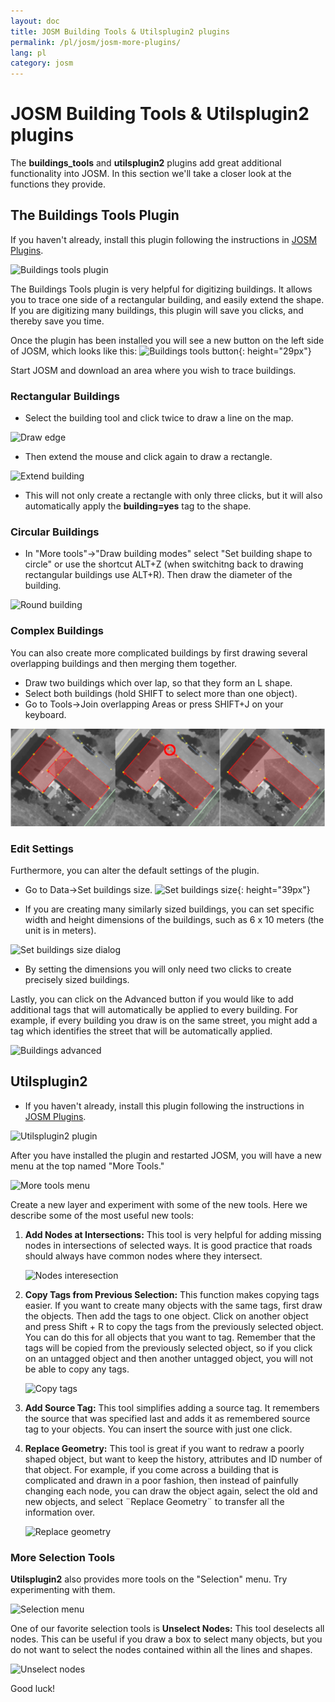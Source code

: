 ```yaml
---
layout: doc
title: JOSM Building Tools & Utilsplugin2 plugins
permalink: /pl/josm/josm-more-plugins/
lang: pl
category: josm
---
```


JOSM Building Tools & Utilsplugin2 plugins
============


The **buildings_tools** and **utilsplugin2** plugins add great additional functionality into JOSM. In this section we'll take a closer look at the functions they provide.  

The Buildings Tools Plugin
--------------------------

If you haven't already, install this plugin following the instructions in [JOSM Plugins](/en/josm/josm-plugins).  

![Buildings tools plugin][]

The Buildings Tools plugin is very helpful for digitizing buildings. It allows you to trace one side of a rectangular building, and easily extend the shape. If you are digitizing many buildings, this plugin will save you clicks, and thereby save you time.  

Once the plugin has been installed you will see a new button on the left side of JOSM, which looks like this: ![Buildings tools button][]{: height="29px"}

Start JOSM and download an area where you wish to trace buildings.  

### Rectangular Buildings

* Select the building tool and click twice to draw a line on the map.  

![Draw edge][]

* Then extend the mouse and click again to draw a rectangle.  

![Extend building][]

* This will not only create a rectangle with only three clicks, but it will also automatically apply the **building=yes** tag to the shape.  

### Circular Buildings

* In "More tools"->"Draw building modes" select "Set building shape to circle" or use the shortcut ALT+Z (when switchitng back to drawing rectangular buildings use ALT+R). Then draw the diameter of the building.

![Round building][]

### Complex Buildings

You can also create more complicated buildings by first drawing several overlapping buildings and then merging them together.  

* Draw two buildings which over lap, so that they form an L shape.  
* Select both buildings (hold SHIFT to select more than one object).  
* Go to Tools->Join overlapping Areas or press SHIFT+J on your keyboard.  

![Merge buildings][]

### Edit Settings

Furthermore, you can alter the default settings of the plugin.  

* Go to Data->Set buildings size. ![Set buildings size][]{: height="39px"}  

* If you are creating many similarly sized buildings, you can set specific width and height dimensions of the buildings, such as 6 x 10 meters (the unit is in meters).  

![Set buildings size dialog][]

* By setting the dimensions you will only need two clicks to create precisely sized buildings.  

Lastly, you can click on the Advanced button if you would like to add additional tags that will automatically be applied to every building. For example, if every building you draw is on the same street, you might add a tag which identifies the street that will be automatically applied.  

![Buildings advanced][]


Utilsplugin2
-------------

* If you haven't already, install this plugin following the instructions in [JOSM Plugins](/en/josm/josm-plugins).  

![Utilsplugin2 plugin][]

After you have installed the plugin and restarted JOSM, you will have a new menu at the top named "More Tools."  

![More tools menu][]

Create a new layer and experiment with some of the new tools. Here we describe some of the most useful new tools:  

1. **Add Nodes at Intersections:**  This tool is very helpful for adding missing nodes in intersections of selected ways.  It is good practice that roads should always have common nodes where they intersect.  

    ![Nodes interesection][]

2. **Copy Tags from Previous Selection:**  This function makes copying tags easier.  If you want to create many objects with the same tags, first draw the objects.  Then add the tags to one object.  Click on another object and press Shift + R to copy the tags from the previously selected object.  You can do this for all objects that you want to tag.  Remember that the tags will be copied from the previously selected object, so if you click on an untagged object and then another untagged object, you will not be able to copy any tags.  

    ![Copy tags][]

3. **Add Source Tag:** This tool simplifies adding a source tag. It remembers the source that was specified last and adds it as remembered source tag to your objects.   You can insert the source with just one click.  

4. **Replace Geometry:** This tool is great if you want to redraw a poorly shaped object, but want to keep the history, attributes and ID number of that object.  For example, if you come across a building that is complicated and drawn in a poor fashion, then instead of painfully changing each node, you can draw the object again, select the old and new objects, and select ¨Replace Geometry¨ to transfer all the information over.  

    ![Replace geometry][]


### More Selection Tools

**Utilsplugin2** also provides more tools on the "Selection" menu. Try experimenting with them.  

![Selection menu][]

One of our favorite selection tools is **Unselect Nodes:** This tool deselects all nodes. This can be useful if you draw a box to select many objects, but you do not want to select the nodes contained within all the lines and shapes.  

![Unselect nodes][]

Good luck!  


[Buildings tools plugin]: /images/josm/buildings_tools-plugin.png
[Buildings tools button]: /images/josm/buildings_tools-button.png
[Draw edge]: /images/josm/draw-edge.png
[Extend building]: /images/josm/extend-building.png
[Merge buildings]: /images/josm/merge-buildings.png
[Set buildings size]: /images/josm/set-buildings-size.png
[Set buildings size dialog]: /images/josm/set-buildings-size-dialog.png
[Buildings advanced]: /images/josm/buildings-advanced.png
[Utilsplugin2 plugin]: /images/josm/utilsplugin2-plugin.png
[More tools menu]: /images/josm/more-tools-menu.png
[Nodes interesection]: /images/josm/utilsplugin2-nodes-intersection.png
[Copy tags]: /images/josm/utilsplugin2-copy-tags.png
[Replace geometry]: /images/josm/utilsplugin2-replace-geometry.png
[Selection menu]: /images/josm/selection-menu.png
[Unselect nodes]: /images/josm/utilsplugin2-unselect-nodes.png
[Round building]: /images/josm/buildings_tools-round.png

